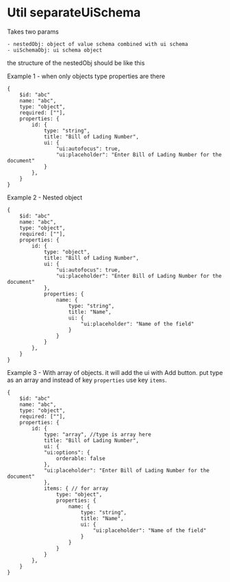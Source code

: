 # Util separateUiSchema

Takes two params 

    - nestedObj: object of value schema combined with ui schema 
    - uiSchemaObj: ui schema object

the structure of the nestedObj should be like this 

Example 1 - when only objects type properties are there 

```
{
    $id: "abc"
    name: "abc",
    type: "object",
    required: [""],
    properties: { 
        id: {
            type: "string", 
            title: "Bill of Lading Number",
            ui: {
                "ui:autofocus": true,
                "ui:placeholder": "Enter Bill of Lading Number for the document"
            }
        },
    }
}
```


Example 2 - Nested object

```
{
    $id: "abc"
    name: "abc",
    type: "object",
    required: [""],
    properties: { 
        id: {
            type: "object", 
            title: "Bill of Lading Number",
            ui: {
                "ui:autofocus": true,
                "ui:placeholder": "Enter Bill of Lading Number for the document"
            },
            properties: {
                name: {
                    type: "string",
                    title: "Name",
                    ui: {
                        "ui:placeholder": "Name of the field"
                    }
                }
            }
        },
    }
}
```


Example 3 - With array of objects. it will add the ui with Add button.
put type as an array and instead of key `properties` use key `items`.

```
{
    $id: "abc"
    name: "abc",
    type: "object",
    required: [""],
    properties: { 
        id: {
            type: "array", //type is array here 
            title: "Bill of Lading Number",
            ui: {
            "ui:options": {
                orderable: false
            },
            "ui:placeholder": "Enter Bill of Lading Number for the document"
            },
            items: { // for array 
                type: "object",
                properties: {
                    name: {
                        type: "string",
                        title: "Name",
                        ui: {
                            "ui:placeholder": "Name of the field"
                        }
                    }
                } 
            }
        },
    }
}
```
